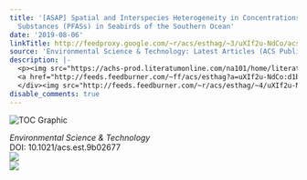 ```yaml
---
title: '[ASAP] Spatial and Interspecies Heterogeneity in Concentrations of Perfluoroalkyl
  Substances (PFASs) in Seabirds of the Southern Ocean'
date: '2019-08-06'
linkTitle: http://feedproxy.google.com/~r/acs/esthag/~3/uXIf2u-NdCo/acs.est.9b02677
source: 'Environmental Science & Technology: Latest Articles (ACS Publications)'
description: |-
  <p><img src="https://achs-prod.literatumonline.com/na101/home/literatum/publisher/achs/journals/content/esthag/0/esthag.ahead-of-print/acs.est.9b02677/20190806/images/medium/es-2019-02677k_0004.gif" alt="TOC Graphic"/></p><div><cite>Environmental Science & Technology</cite></div><div>DOI: 10.1021/acs.est.9b02677</div><div class="feedflare">
  <a href="http://feeds.feedburner.com/~ff/acs/esthag?a=uXIf2u-NdCo:d1bl0Utt5aQ:yIl2AUoC8zA"><img src="http://feeds.feedburner.com/~ff/acs/esthag?d=yIl2AUoC8zA" border="0"></img></a>
  </div><img src="http://feeds.feedburner.com/~r/acs/esthag/~4/uXIf2u-NdCo" ...
disable_comments: true
---
```

<p><img src="https://achs-prod.literatumonline.com/na101/home/literatum/publisher/achs/journals/content/esthag/0/esthag.ahead-of-print/acs.est.9b02677/20190806/images/medium/es-2019-02677k_0004.gif" alt="TOC Graphic"/></p><div><cite>Environmental Science & Technology</cite></div><div>DOI: 10.1021/acs.est.9b02677</div><div class="feedflare">
<a href="http://feeds.feedburner.com/~ff/acs/esthag?a=uXIf2u-NdCo:d1bl0Utt5aQ:yIl2AUoC8zA"><img src="http://feeds.feedburner.com/~ff/acs/esthag?d=yIl2AUoC8zA" border="0"></img></a>
</div><img src="http://feeds.feedburner.com/~r/acs/esthag/~4/uXIf2u-NdCo" ...